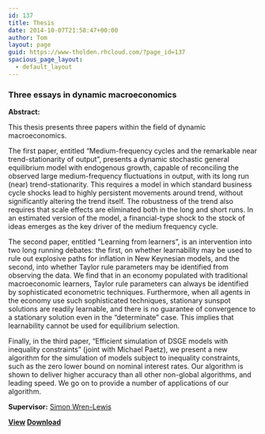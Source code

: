 ```yaml
---
id: 137
title: Thesis
date: 2014-10-07T21:58:47+00:00
author: Tom
layout: page
guid: https://www-tholden.rhcloud.com/?page_id=137
spacious_page_layout:
  - default_layout
---
```

### Three essays in dynamic macroeconomics

**Abstract:**
  
This thesis presents three papers within the field of dynamic macroeconomics.

The first paper, entitled “Medium-frequency cycles and the remarkable near trend-stationarity of output”, presents a dynamic stochastic general equilibrium model with endogenous growth, capable of reconciling the observed large medium-frequency fluctuations in output, with its long run (near) trend-stationarity. This requires a model in which standard business cycle shocks lead to highly persistent movements around trend, without significantly altering the trend itself. The robustness of the trend also requires that scale effects are eliminated both in the long and short runs. In an estimated version of the model, a financial-type shock to the stock of ideas emerges as the key driver of the medium frequency cycle.

The second paper, entitled “Learning from learners”, is an intervention into two long running debates: the first, on whether learnability may be used to rule out explosive paths for inflation in New Keynesian models, and the second, into whether Taylor rule parameters may be identified from observing the data. We find that in an economy populated with traditional macroeconomic learners, Taylor rule parameters can always be identified by sophisticated econometric techniques. Furthermore, when all agents in the economy use such sophisticated techniques, stationary sunspot solutions are readily learnable, and there is no guarantee of convergence to a stationary solution even in the “determinate” case. This implies that learnability cannot be used for equilibrium selection.

Finally, in the third paper, “Efficient simulation of DSGE models with inequality constraints” (joint with Michael Paetz), we present a new algorithm for the simulation of models subject to inequality constraints, such as the zero lower bound on nominal interest rates. Our algorithm is shown to deliver higher accuracy than all other non-global algorithms, and leading speed. We go on to provide a number of applications of our algorithm.

**Supervisor:** <a href="http://www.economics.ox.ac.uk/members/simon.wren-lewis/" rel="nofollow">Simon Wren-Lewis</a>

**<a dir="ltr" href="https://docs.google.com/viewer?a=v&pid=sites&srcid=dGhvbGRlbi5vcmd8cm9vdHxneDo1MDc2YTA4MWI0Y2RmZDJm" target="_blank">View</a> <a dir="ltr" href="https://sites.google.com/a/tholden.org/root/files/DPhil.pdf?attredirects=0">Download</a>**